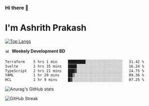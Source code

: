 ### Hi there 👋
# I'm Ashrith Prakash

[![Top Langs](https://github-readme-stats.vercel.app/api/top-langs/?username=xxcheckmatexx&count_private=true&include_all_commits=true&show_icons=true&line_height=20&title_color=FFFFFF&icon_color=FFFFFF&text_color=FFFFFF&bg_color=0D1117&langs_count=8)](https://github.com/anuraghazra/github-readme-stats)

📊 &nbsp;**Weekely Development BD**

<!--START_SECTION:waka-->

```txt
Terraform    5 hrs 1 min     ████████░░░░░░░░░░░░░░░░░   31.42 %
Svelte       2 hrs 35 mins   ████░░░░░░░░░░░░░░░░░░░░░   16.24 %
TypeScript   2 hrs 21 mins   ███▓░░░░░░░░░░░░░░░░░░░░░   14.75 %
YAML         1 hr 29 mins    ██▒░░░░░░░░░░░░░░░░░░░░░░   09.36 %
HCL          1 hr 9 mins     █▓░░░░░░░░░░░░░░░░░░░░░░░   07.25 %
```

<!--END_SECTION:waka-->

![Anurag's GitHub stats](https://github-readme-stats.vercel.app/api?username=xxcheckmatexx&count_private=true&show_icons=true&theme=merko)  

![GitHub Streak](http://github-readme-streak-stats.herokuapp.com?user=xxcheckmatexx&theme=merko&hide_border=true&date_format=M%20j%5B%2C%20Y%5D&fire=DD0E0B)
<br/>
